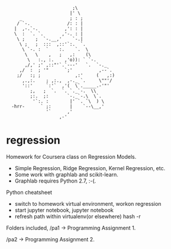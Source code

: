 
                             ;\ 
                            |' \ 
         _                  ; : ; 
        / `-.              /: : | 
       |  ,-.`-.          ,': : | 
       \  :  `. `.       ,'-. : | 
        \ ;    ;  `-.__,'    `-.| 
         \ ;   ;  :::  ,::'`:.  `. 
          \ `-. :  `    :.    `.  \ 
           \   \    ,   ;   ,:    (\ 
            \   :., :.    ,'o)): ` `-. 
           ,/,' ;' ,::"'`.`---'   `.  `-._ 
         ,/  :  ; '"      `;'          ,--`. 
        ;/   :; ;             ,:'     (   ,:) 
          ,.,:.    ; ,:.,  ,-._ `.     \""'/ 
          '::'     `:'`  ,'(  \`._____.-'"' 
             ;,   ;  `.  `. `._`-.  \\ 
             ;:.  ;:       `-._`-.\  \`. 
              '`:. :        |' `. `\  ) \ 
      -hrr-      ` ;:       |    `--\__,' 
                   '`      ,' 
                        ,-' 



# regression
Homework for Coursera class on Regression Models.
+ Simple Regression, Ridge Regression, Kernel Regression, etc.
+ Some work with graphlab and scikit-learn.
+ Graphlab requires Python 2.7, :-(.

Python cheatsheet
+ switch to homework virtual environment,
workon regression
+ start jupyter notebook,
jupyter notebook
+ refresh path within virtualenv(or elsewhere)
hash -r

Folders included,
/pa1 -> Programming Assignment 1.

/pa2 -> Programming Assignment 2.





